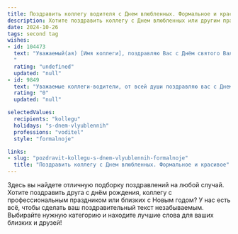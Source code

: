 ```yaml
---
title: Поздравить коллегу водителя с Днем влюбленных. Формальное и красивое
description: Хотите поздравить коллегу с Днем влюбленных или другим праздником? Наш ИИ создаст незабываемое поздравление, а вы обязательно выделитесь среди других.  
date: 2024-10-26
tags: second tag
wishes:
- id: 104473
  text: "Уважаемый(ая) [Имя коллеги], поздравляю Вас с Днём святого Валентина! Желаю Вам в этот прекрасный день любви, тепла и  взаимного уважения. Пусть дорога Вашей жизни будет ровной и приятной, как идеальный маршрут профессионального водителя.
  "
  rating: "undefined"
  updated: "null"
- id: 9849
  text: "Уважаемые коллеги-водители, от всей души поздравляю вас с Днем святого Валентина! Этот праздник — прекрасный повод выразить свою любовь и признательность тем, кто нам дорог. Для нас, водителей, таким дорогим человеком является наша работа. Каждый день, управляя автомобилем, мы перевозим пассажиров и грузы, отвечаем за их безопасность и комфорт. Наша работа требует от нас не только профессиональных навыков, но и человеческих качеств: внимательности, ответственности, терпения и доброжелательности. В этот праздничный день желаю вам, чтобы в ваших сердцах всегда горел огонь любви к вашему делу, а пассажиры и грузы были благодарны за ваше мастерство и заботу. Пусть ваш путь будет безопасным и приятным, а рядом с вами всегда будут близкие и любимые люди. С праздником, коллеги!"
  rating: "0"
  updated: "null"

selectedValues:
  recipients: "kollegu"
  holidays: "s-dnem-vlyublennih"
  professions: "voditel"
  style: "formalnoje"

links:
- slug: "pozdravit-kollegu-s-dnem-vlyublennih-formalnoje"
  title: "Поздравить коллегу с Днем влюбленных. Формальное и красивое"
---
```


Здесь вы найдете отличную подборку поздравлений на любой случай. 
Хотите поздравить друга с днём рождения, коллегу с профессиональным праздником или близких с Новым годом? У нас есть всё, чтобы сделать ваш поздравительный текст незабываемым. Выбирайте нужную категорию и находите лучшие слова для ваших близких и друзей!
